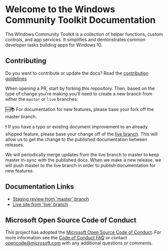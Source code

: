 # Welcome to the Windows Community Toolkit Documentation

The Windows Community Toolkit is a collection of helper functions, custom controls, and app services. It simplifies and demonstrates common developer tasks building apps for Windows 10.

## Contributing
Do you want to contribute or update the docs? Read the [contribution guidelines](CONTRIBUTING.md)

When opening a PR, start by forking this repository. Then, based on the type of change you're making you'll need to create a new branch from either the `master` or `live` branches:

:new::books: For documentation for new features, please base your fork off the master branch.

:exclamation: If you have a typo or existing document improvement to an already shipped feature, please base your change off of the [live branch](https://github.com/MicrosoftDocs/WindowsCommunityToolkitDocs/tree/live).  This will allow us to get the change to the published documentation between releases.

We will periodically merge updates from the live branch to master to keep master in-sync with the published docs.  When we make a new release, we will push master to the live branch in order to publish documentation for new features.

## Documentation Links
- [Staging review from 'master' branch](https://review.docs.microsoft.com/en-us/windows/uwpcommunitytoolkit/?branch=master)
- [Live site from 'live' branch](https://docs.microsoft.com/windows/uwpcommunitytoolkit)

## Microsoft Open Source Code of Conduct
This project has adopted the [Microsoft Open Source Code of Conduct](https://opensource.microsoft.com/codeofconduct/).
For more information see the [Code of Conduct FAQ](https://opensource.microsoft.com/codeofconduct/faq/) or contact [opencode@microsoft.com](mailto:opencode@microsoft.com) with any additional questions or comments.
